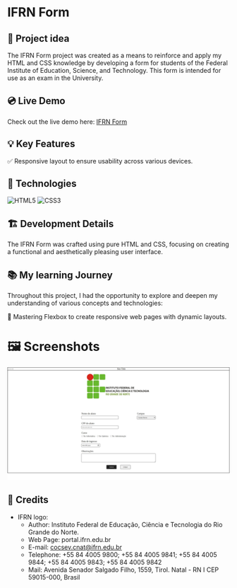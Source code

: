 # IFRN Form

## 📌  Project idea

The IFRN Form project was created as a means to reinforce and apply my HTML and CSS knowledge by developing a form for students of the Federal Institute of Education, Science, and Technology. This form is intended for use as an exam in the University.

## 💿 Live Demo

Check out the live demo here: [IFRN Form](https://vasconcelos-giovanni.github.io/ifrn-form)

## 💡 Key Features

✅ Responsive layout to ensure usability across various devices.

## 🔧 Technologies

![HTML5](https://img.shields.io/badge/html5-%23E34F26.svg?style=for-the-badge&logo=html5&logoColor=white)
![CSS3](https://img.shields.io/badge/css3-%231572B6.svg?style=for-the-badge&logo=css3&logoColor=white)

## 🏗️ Development Details

The IFRN Form was crafted using pure HTML and CSS, focusing on creating a functional and aesthetically pleasing user interface.

## 📚 My learning Journey

Throughout this project, I had the opportunity to explore and deepen my understanding of various concepts and technologies:

📌 Mastering Flexbox to create responsive web pages with dynamic layouts.

# 🖼️ Screenshots

![Home](/img/screenshots/screenshot.jpeg)

## 👷 Credits

- IFRN logo:
	- Author: Instituto Federal de Educação, Ciência e Tecnologia do Rio Grande do Norte.
	- Web Page: portal.ifrn.edu.br
	- E-mail: cocsev.cnat@ifrn.edu.br
	- Telephone: +55 84 4005 9800; +55 84 4005 9841; +55 84 4005 9844; +55 84 4005 9843; +55 84 4005 9842
	- Mail: Avenida Senador Salgado Filho, 1559, Tirol. Natal - RN I CEP 59015-000, Brasil
